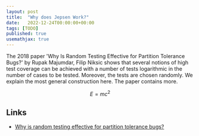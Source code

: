 ```yaml
---
layout: post
title:  "Why does Jepsen Work?"
date:   2022-12-24T00:00:00+00:00
tags: [TODO]
published: true
usemathjax: true
---
```


The 2018 paper 'Why Is Random Testing Effective for Partition Tolerance Bugs?' by Rupak Majumdar, Filip Niksic shows that several notions of high test coverage can be achieved with a number of tests logarithmic in the number of cases to be tested. Moreover, the tests are chosen randomly. We explain the most general construction here. The paper contains more.

$$E=mc^2$$

## Links

- [Why is random testing effective for partition tolerance bugs?](https://www.semanticscholar.org/paper/Why-is-random-testing-effective-for-partition-bugs-Majumdar-Niksic/8fc5840c76d3478c36b85b9153d407abf810135F9)
